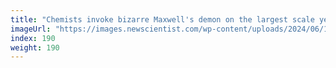 ```yaml
---
title: "Chemists invoke bizarre Maxwell's demon on the largest scale yet"
imageUrl: "https://images.newscientist.com/wp-content/uploads/2024/06/18122700/SEI_209151691.jpg?width=788"
index: 190
weight: 190
---
```

